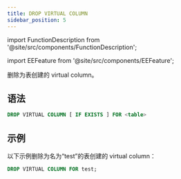 ```yaml
---
title: DROP VIRTUAL COLUMN
sidebar_position: 5
---
```


import FunctionDescription from '@site/src/components/FunctionDescription';

<FunctionDescription description="Introduced or updated: v1.2.271"/>

import EEFeature from '@site/src/components/EEFeature';

<EEFeature featureName='VIRTUAL COLUMN'/>

删除为表创建的 virtual column。

## 语法

```sql
DROP VIRTUAL COLUMN [ IF EXISTS ] FOR <table>
```

## 示例

以下示例删除为名为“test”的表创建的 virtual column：

```sql
DROP VIRTUAL COLUMN FOR test;
```